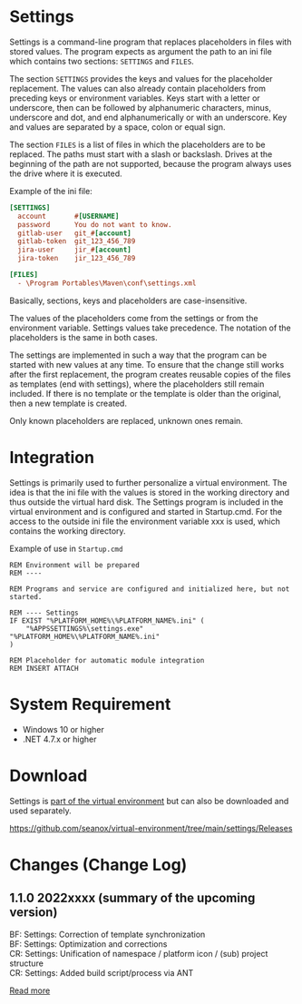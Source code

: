 # Settings
Settings is a command-line program that replaces placeholders in files with
stored values. The program expects as argument the path to an ini file which
contains two sections: `SETTINGS` and `FILES`.

The section `SETTINGS` provides the keys and values for the placeholder
replacement. The values can also already contain placeholders from preceding
keys or environment variables. Keys start with a letter or underscore, then can
be followed by alphanumeric characters, minus, underscore and dot, and end
alphanumerically or with an underscore. Key and values are separated by a
space, colon or equal sign.

The section `FILES` is a list of files in which the placeholders are to be
replaced. The paths must start with a slash or backslash. Drives at the
beginning of the path are not supported, because the program always uses the
drive where it is executed.

Example of the ini file:

```ini
[SETTINGS]
  account       #[USERNAME]
  password      You do not want to know.
  gitlab-user   git_#[account]
  gitlab-token  git_123_456_789
  jira-user     jir_#[account] 
  jira-token    jir_123_456_789

[FILES]
  - \Program Portables\Maven\conf\settings.xml
```

Basically, sections, keys and placeholders are case-insensitive.

The values of the placeholders come from the settings or from the environment
variable. Settings values take precedence. The notation of the placeholders is
the same in both cases.

The settings are implemented in such a way that the program can be started with
new values at any time. To ensure that the change still works after the first
replacement, the program creates reusable copies of the files as templates (end
with settings), where the placeholders still remain included. If there is no
template or the template is older than the original, then a new template is
created.

Only known placeholders are replaced, unknown ones remain.


# Integration
Settings is primarily used to further personalize a virtual environment. The
idea is that the ini file with the values is stored in the working directory
and thus outside the virtual hard disk. The Settings program is included in the
virtual environment and is configured and started in Startup.cmd. For the
access to the outside ini file the environment variable xxx is used, which
contains the working directory.

Example of use in `Startup.cmd`

```
REM Environment will be prepared
REM ----

REM Programs and service are configured and initialized here, but not started.

REM ---- Settings
IF EXIST "%PLATFORM_HOME%\%PLATFORM_NAME%.ini" (
    "%APPSSETTINGS%\settings.exe" "%PLATFORM_HOME%\%PLATFORM_NAME%.ini"
)

REM Placeholder for automatic module integration
REM INSERT ATTACH
```


# System Requirement
- Windows 10 or higher
- .NET 4.7.x or higher


# Download
Settings is [part of the virtual environment](https://github.com/seanox/virtual-environment/tree/main/platform/Resources/platform/Settings)
but can also be downloaded and used separately.

https://github.com/seanox/virtual-environment/tree/main/settings/Releases


# Changes (Change Log)
## 1.1.0 2022xxxx (summary of the upcoming version)  
BF: Settings: Correction of template synchronization  
BF: Settings: Optimization and corrections  
CR: Settings: Unification of namespace / platform icon / (sub) project structure  
CR: Settings: Added build script/process via ANT  

[Read more](https://raw.githubusercontent.com/seanox/virtual-environment-creator/master/settings/CHANGES)
